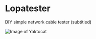 # Lopatester
DIY simple network cable tester (subtitled)

![Image of Yaktocat](https://octodex.github.com/images/yaktocat.png)
